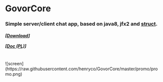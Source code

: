 # GovorCore
<h3> Simple server/client chat app, based on java8, jfx2 and <a href="https://github.com/henryco/Struct"> struct</a>.</h3>
<h5>
[<a href="https://drive.google.com/open?id=0BzwCB78J-oVxaVZ1Q2VtaGVDQkE" title="(latest version from: 22.01.2017)">Download</a>]
<br><br>
[<a href="https://drive.google.com/open?id=0BzwCB78J-oVxVVk0aUxnZmZwaWs">Doc (PL)</a>]
</h5>
<br>
![screen](https://raw.githubusercontent.com/henryco/GovorCore/master/promo/promo.png)
